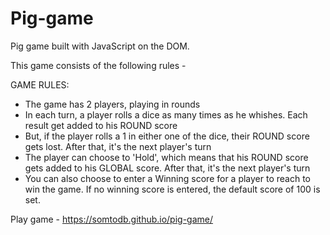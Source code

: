 # Pig-game
Pig game built with JavaScript on the DOM.

This game consists of the following rules - 

GAME RULES:
- The game has 2 players, playing in rounds
- In each turn, a player rolls a dice as many times as he whishes. Each result get added to his ROUND score
- But, if the player rolls a 1 in either one of the dice, their ROUND score gets lost.  After that, it's the next player's turn
- The player can choose to 'Hold', which means that his ROUND score gets added to his GLOBAL score. After that, it's the next player's turn
- You can also choose to enter a Winning score for a player to reach to win the game. If no winning score is entered, the default score of 100 is set.

Play game - https://somtodb.github.io/pig-game/
